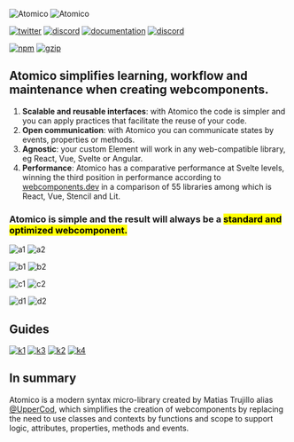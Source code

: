 ![Atomico](https://raw.githubusercontent.com/atomicojs/docs/master/.gitbook/assets/h1.svg)
![Atomico](https://raw.githubusercontent.com/atomicojs/docs/master/.gitbook/assets/h2.svg)

[![twitter](https://raw.githubusercontent.com/atomicojs/docs/master/.gitbook/assets/twitter.svg)](https://twitter.com/atomicojs)
[![discord](https://raw.githubusercontent.com/atomicojs/docs/master/.gitbook/assets/discord.svg)](https://discord.gg/7z3rNhmkNE)
[![documentation](https://raw.githubusercontent.com/atomicojs/docs/master/.gitbook/assets/doc-1.svg)](https://atomico.gitbook.io/doc/)
[![discord](https://raw.githubusercontent.com/atomicojs/docs/master/.gitbook/assets/doc.svg)](https://webcomponents.dev/edit/collection/F7dm6YnMEDRtAl57RTXU/d6E4w07fsQbb0CelYQac)

[![npm](https://badgen.net/npm/v/atomico)](http://npmjs.com/atomico)
[![gzip](https://badgen.net/bundlephobia/minzip/atomico)](https://bundlephobia.com/result?p=atomico)

## Atomico simplifies learning, workflow and maintenance when creating webcomponents.

1. **Scalable and reusable interfaces**: with Atomico the code is simpler and you can apply practices that facilitate the reuse of your code.
2. **Open communication**: with Atomico you can communicate states by events, properties or methods.
3. **Agnostic**: your custom Element will work in any web-compatible library, eg React, Vue, Svelte or Angular.
4. **Performance**: Atomico has a comparative performance at Svelte levels, winning the third position in performance according to [webcomponents.dev](https://twitter.com/atomicojs/status/1391775734641745929) in a comparison of 55 libraries among which is React, Vue, Stencil and Lit.

### Atomico is simple and the result will always be a <mark> standard and optimized webcomponent.<mark>

![a1](https://raw.githubusercontent.com/atomicojs/docs/master/.gitbook/assets/a1.svg)
![a2](https://raw.githubusercontent.com/atomicojs/docs/master/.gitbook/assets/a2.png)

![b1](https://raw.githubusercontent.com/atomicojs/docs/master/.gitbook/assets/b1.svg)
![b2](https://raw.githubusercontent.com/atomicojs/docs/master/.gitbook/assets/b2.png)

![c1](https://raw.githubusercontent.com/atomicojs/docs/master/.gitbook/assets/c1.svg)
![c2](https://raw.githubusercontent.com/atomicojs/docs/master/.gitbook/assets/c2.png)

![d1](https://raw.githubusercontent.com/atomicojs/docs/master/.gitbook/assets/d1.svg)
![d2](https://raw.githubusercontent.com/atomicojs/docs/master/.gitbook/assets/d2.png)

## Guides

[![k1](https://raw.githubusercontent.com/atomicojs/docs/master/.gitbook/assets/k1.png)](#https://atomico.gitbook.io/doc/api/virtualdom)
[![k3](https://raw.githubusercontent.com/atomicojs/docs/master/.gitbook/assets/k3.png)](https://atomico.gitbook.io/doc/api/props)
[![k2](https://raw.githubusercontent.com/atomicojs/docs/master/.gitbook/assets/k2.png)](#https://atomico.gitbook.io/doc/api/hooks)
[![k4](https://raw.githubusercontent.com/atomicojs/docs/master/.gitbook/assets/k4.png)](#https://atomico.gitbook.io/doc/guides/design-systems)

## In summary

Atomico is a modern syntax micro-library created by Matias Trujillo alias [@UpperCod](https://github.com/uppercod), which simplifies the creation of webcomponents by replacing the need to use classes and contexts by functions and scope to support logic, attributes, properties, methods and events.

